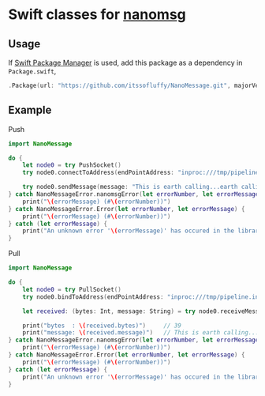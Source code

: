 # Swift classes for [nanomsg](http://nanomsg.org/)

## Usage

If [Swift Package Manager](https://github.com/apple/swift-package-manager) is
used, add this package as a dependency in `Package.swift`,

```swift
.Package(url: "https://github.com/itssofluffy/NanoMessage.git", majorVersion: 0)
```

## Example

Push
```swift
import NanoMessage

do {
    let node0 = try PushSocket()
    try node0.connectToAddress(endPointAddress: "inproc:///tmp/pipeline.inproc")

    try node0.sendMessage(message: "This is earth calling...earth calling...")
} catch NanoMessageError.nanomsgError(let errorNumber, let errorMessage) {
    print("\(errorMessage) (#\(errorNumber))")
} catch NanoMessageError.Error(let errorNumber, let errorMessage) {
    print("\(errorMessage) (#\(errorNumber))")
} catch (let errorMessage) {
    print("An unknown error '\(errorMessage)' has occured in the library NanoMessage.")
}

```

Pull

```swift
import NanoMessage

do {
    let node0 = try PullSocket()
    try node0.bindToAddress(endPointAddress: "inproc:///tmp/pipeline.inproc")

    let received: (bytes: Int, message: String) = try node0.receiveMessage()

    print("bytes  : \(received.bytes)")     // 39
    print("message: \(received.message)")   // This is earth calling...earth calling...
} catch NanoMessageError.nanomsgError(let errorNumber, let errorMessage) {
    print("\(errorMessage) (#\(errorNumber))")
} catch NanoMessageError.Error(let errorNumber, let errorMessage) {
    print("\(errorMessage) (#\(errorNumber))")
} catch (let errorMessage) {
    print("An unknown error '\(errorMessage)' has occured in the library NanoMessage.")
}

```
